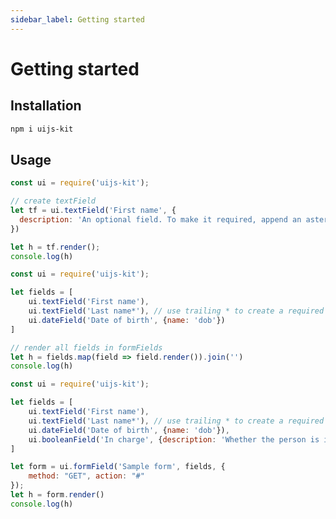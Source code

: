 ```yaml
---
sidebar_label: Getting started
---
```


# Getting started

## Installation

```bash
npm i uijs-kit
```

## Usage


```js title="Create and render a single field"
const ui = require('uijs-kit');

// create textField
let tf = ui.textField('First name', {
  description: 'An optional field. To make it required, append an asterisk in textField first argument or add the required: true in the second argument'
})

let h = tf.render();
console.log(h)
```

```js title="Create and render a list of fields"
const ui = require('uijs-kit');

let fields = [
    ui.textField('First name'),
    ui.textField('Last name*'), // use trailing * to create a required field
    ui.dateField('Date of birth', {name: 'dob'})
]

// render all fields in formFields
let h = fields.map(field => field.render()).join('')
console.log(h)
```

```js title="Create a formField and render it"
const ui = require('uijs-kit');

let fields = [
    ui.textField('First name'),
    ui.textField('Last name*'), // use trailing * to create a required field
    ui.dateField('Date of birth', {name: 'dob'}),
    ui.booleanField('In charge', {description: 'Whether the person is in charge'})
]

let form = ui.formField('Sample form', fields, {
    method: "GET", action: "#"
});
let h = form.render()
console.log(h)
```
